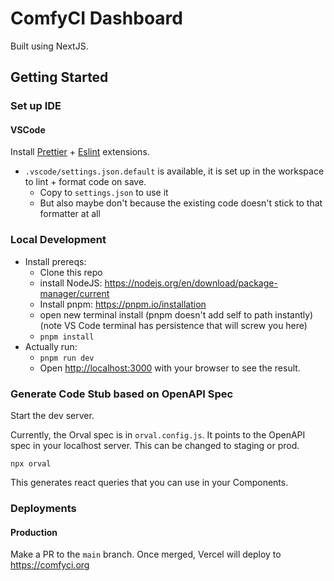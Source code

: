 # ComfyCI Dashboard

Built using NextJS.

## Getting Started

### Set up IDE

#### VSCode

Install [Prettier](https://marketplace.visualstudio.com/items?itemName=esbenp.prettier-vscode) + [Eslint](https://marketplace.visualstudio.com/items?itemName=dbaeumer.vscode-eslint) extensions.

- `.vscode/settings.json.default` is available, it is set up in the workspace to lint + format code on save.
    - Copy to `settings.json` to use it
    - But also maybe don't because the existing code doesn't stick to that formatter at all

### Local Development

- Install prereqs:
    - Clone this repo
    - install NodeJS: https://nodejs.org/en/download/package-manager/current
    - Install pnpm: https://pnpm.io/installation
    - open new terminal install (pnpm doesn't add self to path instantly) (note VS Code terminal has persistence that will screw you here)
    - `pnpm install`
- Actually run:
    - `pnpm run dev`
    - Open [http://localhost:3000](http://localhost:3000) with your browser to see the result.

### Generate Code Stub based on OpenAPI Spec

Start the dev server.

Currently, the Orval spec is in `orval.config.js`. It points to the OpenAPI spec in your localhost server. This can be changed to staging or prod.

`npx orval`

This generates react queries that you can use in your Components.

### Deployments

#### Production

Make a PR to the `main` branch. Once merged, Vercel will deploy to https://comfyci.org
